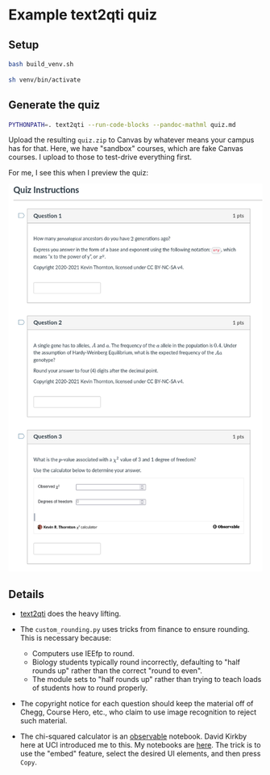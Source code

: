 # Example text2qti quiz

## Setup

```sh
bash build_venv.sh
```

```sh
sh venv/bin/activate
```

## Generate the quiz

```sh
PYTHONPATH=. text2qti --run-code-blocks --pandoc-mathml quiz.md
```

Upload the resulting `quiz.zip` to Canvas by whatever means your campus has for that.
Here, we have "sandbox" courses, which are fake Canvas courses.
I upload to those to test-drive everything first.

For me, I see this when I preview the quiz:

![](output.png)

## Details

* [text2qti](https://github.com/gpoore/text2qti) does the heavy lifting.

* The `custom_rounding.py` uses tricks from finance to ensure rounding.
  This is necessary because:

  * Computers use IEEfp to round.
  * Biology students typically round incorrectly, defaulting
    to "half rounds up" rather than the correct "round to even".
  * The module sets to "half rounds up" rather than trying to teach
    loads of students how to round properly.

* The copyright notice for each question should keep the material off of Chegg, Course Hero, etc.,
  who claim to use image recognition to reject such material.

* The chi-squared calculator is an [observable](https://www.observablehq.com) notebook.
  David Kirkby here at UCI introduced me to this.
  My notebooks are [here](https://observablehq.com/@molpopgen?tab=notebooks).
  The trick is to use the "embed" feature, select the desired UI elements, and then press `Copy`.
